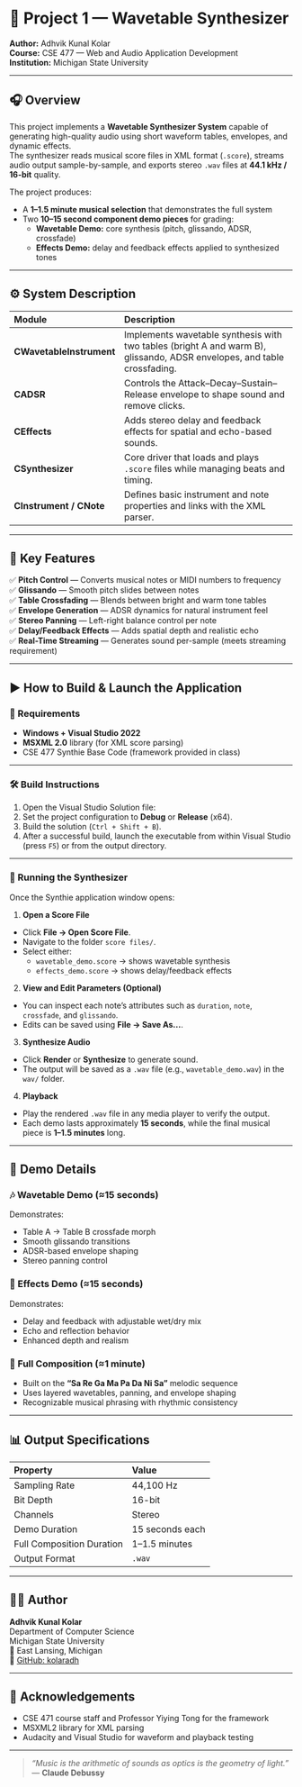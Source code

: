 # 🎵 Project 1 — Wavetable Synthesizer  
**Author:** Adhvik Kunal Kolar  
**Course:** CSE 477 — Web and Audio Application Development  
**Institution:** Michigan State University  

---

## 🎧 Overview  

This project implements a **Wavetable Synthesizer System** capable of generating high-quality audio using short waveform tables, envelopes, and dynamic effects.  
The synthesizer reads musical score files in XML format (`.score`), streams audio output sample-by-sample, and exports stereo `.wav` files at **44.1 kHz / 16-bit** quality.  

The project produces:
- A **1–1.5 minute musical selection** that demonstrates the full system  
- Two **10–15 second component demo pieces** for grading:  
  - **Wavetable Demo:** core synthesis (pitch, glissando, ADSR, crossfade)  
  - **Effects Demo:** delay and feedback effects applied to synthesized tones  

---

## ⚙️ System Description  

| Module | Description |
|:--|:--|
| **CWavetableInstrument** | Implements wavetable synthesis with two tables (bright A and warm B), glissando, ADSR envelopes, and table crossfading. |
| **CADSR** | Controls the Attack–Decay–Sustain–Release envelope to shape sound and remove clicks. |
| **CEffects** | Adds stereo delay and feedback effects for spatial and echo-based sounds. |
| **CSynthesizer** | Core driver that loads and plays `.score` files while managing beats and timing. |
| **CInstrument / CNote** | Defines basic instrument and note properties and links with the XML parser. |

---

## 🧱 Key Features  

✅ **Pitch Control** — Converts musical notes or MIDI numbers to frequency  
✅ **Glissando** — Smooth pitch slides between notes  
✅ **Table Crossfading** — Blends between bright and warm tone tables  
✅ **Envelope Generation** — ADSR dynamics for natural instrument feel  
✅ **Stereo Panning** — Left-right balance control per note  
✅ **Delay/Feedback Effects** — Adds spatial depth and realistic echo  
✅ **Real-Time Streaming** — Generates sound per-sample (meets streaming requirement)  

---

## ▶️ How to Build & Launch the Application  

### 🧩 Requirements  
- **Windows + Visual Studio 2022**  
- **MSXML 2.0** library (for XML score parsing)  
- CSE 477 Synthie Base Code (framework provided in class)

---

### 🛠️ Build Instructions  
1. Open the Visual Studio Solution file:  
2. Set the project configuration to **Debug** or **Release** (x64).  
3. Build the solution (`Ctrl + Shift + B`).  
4. After a successful build, launch the executable from within Visual Studio (press `F5`) or from the output directory.

---

### 🎼 Running the Synthesizer  

Once the Synthie application window opens:

1. **Open a Score File**
- Click **File → Open Score File**.  
- Navigate to the folder `score files/`.  
- Select either:
  - `wavetable_demo.score` → shows wavetable synthesis  
  - `effects_demo.score` → shows delay/feedback effects  

2. **View and Edit Parameters (Optional)**
- You can inspect each note’s attributes such as `duration`, `note`, `crossfade`, and `glissando`.  
- Edits can be saved using **File → Save As...**.

3. **Synthesize Audio**
- Click **Render** or **Synthesize** to generate sound.  
- The output will be saved as a `.wav` file (e.g., `wavetable_demo.wav`) in the `wav/` folder.  

4. **Playback**
- Play the rendered `.wav` file in any media player to verify the output.  
- Each demo lasts approximately **15 seconds**, while the final musical piece is **1–1.5 minutes** long.

---

## 🧪 Demo Details  

### 🎶 Wavetable Demo (≈15 seconds)
Demonstrates:
- Table A → Table B crossfade morph  
- Smooth glissando transitions  
- ADSR-based envelope shaping  
- Stereo panning control  

### 🎵 Effects Demo (≈15 seconds)
Demonstrates:
- Delay and feedback with adjustable wet/dry mix  
- Echo and reflection behavior  
- Enhanced depth and realism  

### 🎼 Full Composition (≈1 minute)
- Built on the **“Sa Re Ga Ma Pa Da Ni Sa”** melodic sequence  
- Uses layered wavetables, panning, and envelope shaping  
- Recognizable musical phrasing with rhythmic consistency  

---

## 📊 Output Specifications  

| Property | Value |
|:--|:--|
| Sampling Rate | 44,100 Hz |
| Bit Depth | 16-bit |
| Channels | Stereo |
| Demo Duration | 15 seconds each |
| Full Composition Duration | 1–1.5 minutes |
| Output Format | `.wav` |

---

## 👨‍💻 Author  

**Adhvik Kunal Kolar**  
Department of Computer Science  
Michigan State University  
📍 East Lansing, Michigan  
🔗 [GitHub: kolaradh](https://github.com/kolaradh)

---

## 🧠 Acknowledgements  
- CSE 471 course staff and Professor Yiying Tong for the framework  
- MSXML2 library for XML parsing  
- Audacity and Visual Studio for waveform and playback testing  

---

> *“Music is the arithmetic of sounds as optics is the geometry of light.”*  
> — **Claude Debussy**
